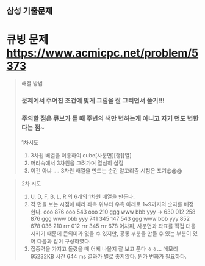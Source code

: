 ## 삼성 기출문제

# 큐빙 문제 https://www.acmicpc.net/problem/5373

> 해결 방법
> ### 문제에서 주어진 조건에 맞게 그림을 잘 그리면서 풀기!!!
> ### 주의할 점은 큐브가 돌 때 주변의 색만 변하는게 아니고 자기 면도 변한다는 점~
> 
> 1차시도
> 1. 3차원 배열을 이용하여 cube[사분면][행][열]
> 2. 머리속에서 3차원을 그려가며 열심히 삽질
> 3. 이건 아냐 .... 3차원 배열을 만드는 순간 알고리즘 시험은 포기@@@

> 2차 시도
> 1. U, D, F, B, L, R 의 6개의 1차원 배열을 만든다.
> 2. 각 면을 보는 시점에 따라 좌측 위부터 우측 아래로 1~9까지의 숫자를 배정한다.
>     ooo                     876
>     ooo                     543
>     ooo                     210
> ggg www bbb yyy      -> 630 012 258 876
> ggg www bbb yyy         741 345 147 543
> ggg www bbb yyy         852 678 036 210
>     rrr                     012
>     rrr                     345
>     rrr                     678
> 어차피, 사분면과 좌표를 직접 대응 시키기 때문에 큰의미가 없을 수 있지만,
> 공통 부분을 만들 수 있는 부분이 있어 다음과 같이 구성하였다.
> 3. 집중력을 가지고 돌렸을 때 어케 나올지 잘 보고 푼다 ㅎㅎ...
> 메모리 95232KB 시간 644 ms
> 결과가 별로 좋지않다. 뭔가 변화가 필요하다.
